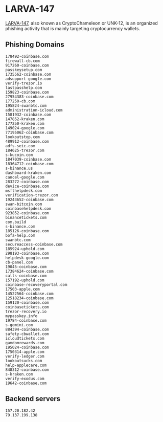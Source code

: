 # LARVA-147

[LARVA-147](https://catalyst.prodaft.com/public/report/LARVA-147), also known as CryptoChameleon or UNK-12, is an organized phishing activity that is mainly targeting cryptocurrency wallets. 

## Phishing Domains

```
178492-coinbase.com
firewall-cb.com
917260-coinbase.com
passkeysetup.com
1735562-coinbase.com
adsupport-google.com
verify-trezor.io
lastpasshelp.com
159823-coinbase.com
27954383-coinbase.com
177250-cb.com
195824-swanbtc.com
administration-icloud.com
1581932-coinbase.com
147852-kraken.com
177250-kraken.com
149024-google.com
77195062-coinbase.com
lookoutstop.com
489912-coinbase.com
adfs-seic.com
184625-trezor.com
s-kucoin.com
1847039-coinbase.com
18364712-coinbase.com
s-binance.us
dashboard-kraken.com
cancel-google.com
283272-coinbase.com
device-coinbase.com
msfthelpdesk.com
verification-trezor.com
19243652-coinbase.com
swan-bitcoin.com
coinbasehelpdesk.com
923852-coinbase.com
binancetickets.com
com.build
s-binance.com
185126-coinbase.com
bofa-help.com
swanbtc.com
secureaccess-coinbase.com
185924-uphold.com
298193-coinbase.com
helpdesk-google.com
cb-panel.com
19045-coinbase.com
17384624-coinbase.com
calls-coinbase.com
157192-uphold.com
coinbase-recoveryportal.com
17503-apple.com
14522564-coinbase.com
12518234-coinbase.com
159120-coinbase.com
coinbasetickets.com
trezor-recovery.io
mypasskey.info
19784-coinbase.com
s-gemini.com
884394-coinbase.com
safety-cbwallet.com
icloudtickets.com
gamdomrewards.com
195024-coinbase.com
1750314-apple.com
verify-ledger.com
lookoutsucks.com
help-applecare.com
848312-coinbase.com
s-kraken.com
verify-exodus.com
19642-coinbase.com
```

## Backend servers

```
157.20.182.42
79.137.199.138
```

